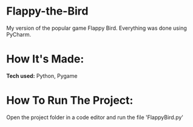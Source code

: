 # Flappy-the-Bird
My version of the popular game Flappy Bird. Everything was done using PyCharm.

# How It's Made: 
**Tech used:** Python, Pygame

# How To Run The Project:
Open the project folder in a code editor and run the file 'FlappyBird.py'


